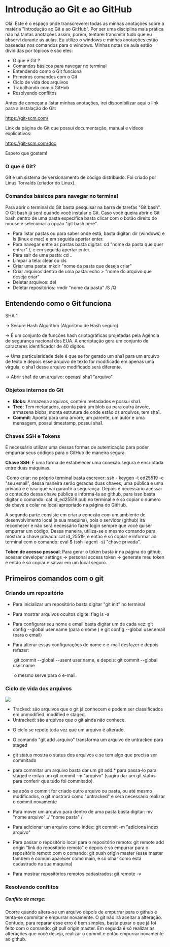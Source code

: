 # Introdução ao Git e ao GitHub

Olá. Este é o espaço onde transcreverei todas as minhas anotações sobre a matéria "Introdução ao Git e ao GitHub". Por ser uma disciplina mais prática não há tantas anotações assim, porém, tentarei transmitir tudo que eu absorvi durante as aulas. Eu utilizo o windows e minhas anotações estão baseadas nos comandos para o windows. Minhas notas de aula estão divididas por tópicos e são eles:

- O que é Git ?
- Comandos básicos para navegar no terminal
- Entendendo como o Git funciona
- Primeiros comandos com o Git
- Ciclo de vida dos arquivos
- Trabalhando com o GitHub
- Resolvendo conflitos

Antes de começar a listar minhas anotações, irei disponibilizar aqui o link para a instalação do Git:

https://git-scm.com/ 

Link da página do Git que possui documentação, manual e vídeos explicativos:

https://git-scm.com/doc

Espero que gostem!

### O que é Git?

Git é um sistema de versionamento de código distribuído. Foi criado por Linus Torvalds (criador do Linux). 

### Comandos básicos para navegar no terminal

Para abrir o terminal do Git basta pesquisar na barra de tarefas "Git bash". O Git bash já será quando você instalar o Git. Caso você queira abrir o Git bash dentro de uma pasta específica basta clicar com o botão direito do mouse e selecionar a opção "git bash here".

- Para listar pastas ou para saber onde está, basta digitar: dir (windows) e ls (linux e mac) e em seguida apertar enter.
- Para navegar entre as pastas basta digitar: cd "nome da pasta que quer entrar" /, e em seguida apertar enter.
- Para sair de uma pasta: cd ..
- Limpar a tela: clear ou cls
- Criar uma pasta: mkdir "nome da pasta que deseja criar"
- Criar arquivos dentro de uma pasta: echo > "nome do arquivo que deseja criar"
- Deletar arquivos: del
- Deletar repositórios: rmdir "nome da pasta" /S /Q

## Entendendo como o Git funciona

SHA 1 

-> Secure Hash Algorithm (Algoritmo de Hash seguro)

-> É um conjunto de funções hash criptográficas projetadas pela Agência de segurança nacional dos EUA. A encriptação gera um conjunto de caracteres identificador de 40 digitos.

-> Uma particularidade dele é que se for gerado um sha1 para um arquivo de texto e depois esse arquivo de texto for modificado em apenas uma vírgula, o sha1 desse arquivo modificado será diferente.

-> Abrir sha1 de um arquivo:  openssl sha1 "arquivo"

### Objetos internos do Git

- **Blobs**: Armazena arquivos, contém metadados e possui sha1.
- **Tree**: Tem metadados, aponta para um blob ou para outra árvore, armazena blobs, monta estrutura de onde estão os arquivos, tem sha1.
- **Commit**: Aponta para uma árvore, um parente, um autor e uma mensagem, possui timestamp, possui sha1.

### Chaves SSH e Tokens

É necessário utilizar uma dessas formas de autenticação para poder empurrar seus códigos para o GitHub de maneira segura.

**Chave SSH**: É uma forma de estabelecer uma conexão segura e encriptada entre duas máquinas.

​	Como criar: no próprio terminal basta escrever: ssh - keygen -t ed25519 -c "seu email", dessa 	maneira serão geradas duas chaves, uma pública e uma privada e é isso que vai garantir a segurança. Depois é necessário acessar o conteúdo dessa chave pública e informá-la ao github, para isso basta digitar o comando: cat id_ed25519.pub no terminal e é só copiar o número da chave e colar no local apropriado na página do GitHub. 

A segunda parte consiste em criar a conexão com um ambiente de desenvolvimento local (a sua maquina), pois o servidor (github) irá reconhecer e não será necessário fazer login sempre que você quiser empurrar um código. Dessa maneira, utiliza-se o mesmo comando para  mostrar a chave privada: cat id_25519, e então é só copiar e informar ao terminal com o comando: eval $ (ssh -agent -s) "chave privada".

**Token de acesso pessoal**: Para gerar o token basta ir na página do github, acessar developer settings -> personal access token -> generate meu token e então é só copiar e salvar em um local seguro.

## Primeiros comandos com o git 

### Criando um repositório

- Para inicializar um repositório basta digitar "git init" no  terminal

- Para mostrar arquivos ocultos digite: flag ls -a

- Para configurar seu nome e email basta digitar um de cada vez: git config --global user.name (para o nome ) e git config --global user.email (para o email)

- Para alterar essas configurações de nome e e-mail desfazer e depois refazer:

  ​	git commit --global --usent user.name, e depois: git commit --global user.name

  ​	o mesmo serve para o e-mail.

### Ciclo de vida dos arquivos 

![](C:\Users\waldi\OneDrive\Imagens\image-1.webp)

- Tracked: são arquivos que o git já conhecem e podem ser classificados em unmodified, modified e staged.
- Untracked: são arquivos que o git ainda não conhece.

* O ciclo se repete toda vez que um arquivo é alterado.

- O comando "git add .arquivo" transforma um arquivo de untracked para staged
- git status mostra o status dos arquivos e se tem algo que precisa ser commitado
- para commitar um arquivo basta dar um git add * para passa-lo para staged e entao um git commit -m "arquivo" (sugiro dar um git status para conferir que tudo foi commitado).
- se após o commit for criado outro arquivo ou pasta, ou até mesmo modificados, o git mostrará como "untracked" e será necessário realizar o commit novamente
- Para mover um arquivo para dentro de uma pasta basta digitar: mv "nome arquivo" ./ "nome pasta" /
- Para adicionar um arquivo como index: git commit -m "adiciona index arquivo"

- Para passar o repositório local para o repositório remoto: git remote add origin "link do repositório remoto" e depois é só empurrar para o repositório remoto com o comando: git push origin master (esse master também é comum aparecer como main, é só olhar como está cadastrado na sua máquina)
- Para mostrar repositórios remotos cadastrados: git remote -v

### Resolvendo conflitos

##### Conflito de merge: 

Ocorre quando altera-se um arquivo depois de empurrar para o github e tenta-se commitar e empurrar novamente. O git não irá aceitar a alteração. Contudo, para reparar esse erro é bem simples, basta puxar o que já foi feito com o comando: git pull origin master. Em seguida é só realizar as alterações que você deseja, realizar o commit e então empurrar novamente ao github.
